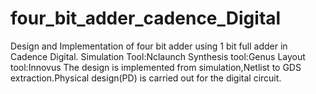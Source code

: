 # four_bit_adder_cadence_Digital
Design and Implementation of four bit adder using 1 bit full adder in Cadence Digital.
Simulation Tool:Nclaunch
Synthesis tool:Genus
Layout tool:Innovus
The design is implemented from simulation,Netlist to GDS extraction.Physical design(PD) is carried out for the digital circuit.
